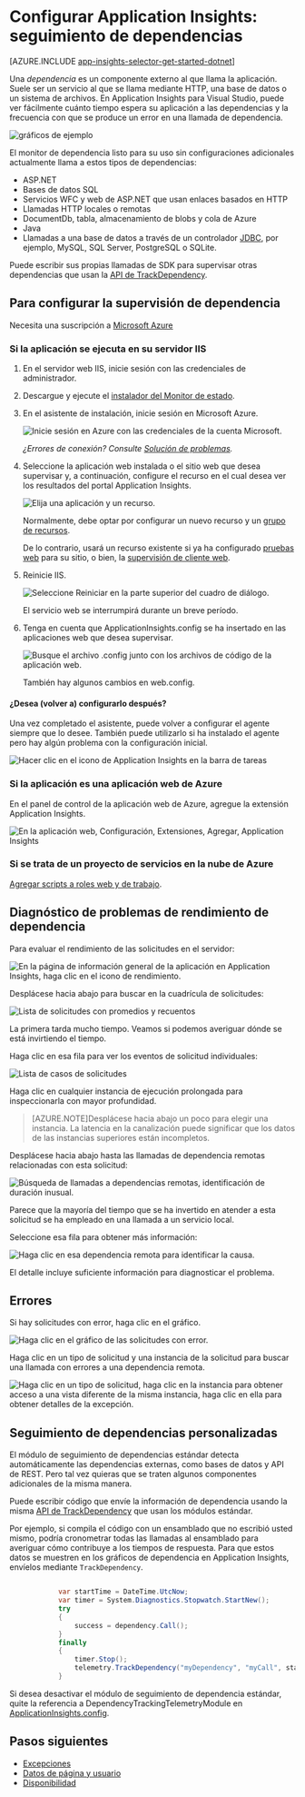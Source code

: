<properties 
	pageTitle="Seguimiento de dependencia en Application Insights" 
	description="Analice el uso, la disponibilidad y el rendimiento de su aplicación web de Microsoft Azure o local con Application Insights." 
	services="application-insights" 
    documentationCenter=".net"
	authors="alancameronwills" 
	manager="douge"/>

<tags 
	ms.service="application-insights" 
	ms.workload="tbd" 
	ms.tgt_pltfrm="ibiza" 
	ms.devlang="na" 
	ms.topic="article" 
	ms.date="11/23/2015" 
	ms.author="awills"/>


# Configurar Application Insights: seguimiento de dependencias


[AZURE.INCLUDE [app-insights-selector-get-started-dotnet](../../includes/app-insights-selector-get-started-dotnet.md)]



Una *dependencia* es un componente externo al que llama la aplicación. Suele ser un servicio al que se llama mediante HTTP, una base de datos o un sistema de archivos. En Application Insights para Visual Studio, puede ver fácilmente cuánto tiempo espera su aplicación a las dependencias y la frecuencia con que se produce un error en una llamada de dependencia.

![gráficos de ejemplo](./media/app-insights-asp-net-dependencies/10-intro.png)

El monitor de dependencia listo para su uso sin configuraciones adicionales actualmente llama a estos tipos de dependencias:

* ASP.NET
 * Bases de datos SQL
 * Servicios WFC y web de ASP.NET que usan enlaces basados en HTTP
 * Llamadas HTTP locales o remotas
 * DocumentDb, tabla, almacenamiento de blobs y cola de Azure
* Java
 * Llamadas a una base de datos a través de un controlador [JDBC](http://docs.oracle.com/javase/7/docs/technotes/guides/jdbc/), por ejemplo, MySQL, SQL Server, PostgreSQL o SQLite.

Puede escribir sus propias llamadas de SDK para supervisar otras dependencias que usan la [API de TrackDependency](app-insights-api-custom-events-metrics.md#track-dependency).


## Para configurar la supervisión de dependencia

Necesita una suscripción a [Microsoft Azure](http://azure.com)

### Si la aplicación se ejecuta en su servidor IIS

1. En el servidor web IIS, inicie sesión con las credenciales de administrador.
2. Descargue y ejecute el [instalador del Monitor de estado](http://go.microsoft.com/fwlink/?LinkId=506648).
4. En el asistente de instalación, inicie sesión en Microsoft Azure.

    ![Inicie sesión en Azure con las credenciales de la cuenta Microsoft.](./media/app-insights-asp-net-dependencies/appinsights-035-signin.png)

    *¿Errores de conexión? Consulte [Solución de problemas](#troubleshooting).*

5. Seleccione la aplicación web instalada o el sitio web que desea supervisar y, a continuación, configure el recurso en el cual desea ver los resultados del portal Application Insights.

    ![Elija una aplicación y un recurso.](./media/app-insights-asp-net-dependencies/appinsights-036-configAIC.png)

    Normalmente, debe optar por configurar un nuevo recurso y un [grupo de recursos][roles].

    De lo contrario, usará un recurso existente si ya ha configurado [pruebas web][availability] para su sitio, o bien, la [supervisión de cliente web][client].

6. Reinicie IIS.

    ![Seleccione Reiniciar en la parte superior del cuadro de diálogo.](./media/app-insights-asp-net-dependencies/appinsights-036-restart.png)

    El servicio web se interrumpirá durante un breve período.

6. Tenga en cuenta que ApplicationInsights.config se ha insertado en las aplicaciones web que desea supervisar.

    ![Busque el archivo .config junto con los archivos de código de la aplicación web.](./media/app-insights-asp-net-dependencies/appinsights-034-aiconfig.png)

   También hay algunos cambios en web.config.

#### ¿Desea (volver a) configurarlo después?

Una vez completado el asistente, puede volver a configurar el agente siempre que lo desee. También puede utilizarlo si ha instalado el agente pero hay algún problema con la configuración inicial.

![Hacer clic en el icono de Application Insights en la barra de tareas](./media/app-insights-asp-net-dependencies/appinsights-033-aicRunning.png)


### Si la aplicación es una aplicación web de Azure

En el panel de control de la aplicación web de Azure, agregue la extensión Application Insights.

![En la aplicación web, Configuración, Extensiones, Agregar, Application Insights](./media/app-insights-asp-net-dependencies/05-extend.png)


### Si se trata de un proyecto de servicios en la nube de Azure

[Agregar scripts a roles web y de trabajo](app-insights-cloudservices.md).

## <a name="diagnosis"></a> Diagnóstico de problemas de rendimiento de dependencia

Para evaluar el rendimiento de las solicitudes en el servidor:

![En la página de información general de la aplicación en Application Insights, haga clic en el icono de rendimiento.](./media/app-insights-asp-net-dependencies/01-performance.png)

Desplácese hacia abajo para buscar en la cuadrícula de solicitudes:

![Lista de solicitudes con promedios y recuentos](./media/app-insights-asp-net-dependencies/02-reqs.png)

La primera tarda mucho tiempo. Veamos si podemos averiguar dónde se está invirtiendo el tiempo.

Haga clic en esa fila para ver los eventos de solicitud individuales:


![Lista de casos de solicitudes](./media/app-insights-asp-net-dependencies/03-instances.png)

Haga clic en cualquier instancia de ejecución prolongada para inspeccionarla con mayor profundidad.

> [AZURE.NOTE]Desplácese hacia abajo un poco para elegir una instancia. La latencia en la canalización puede significar que los datos de las instancias superiores están incompletos.

Desplácese hacia abajo hasta las llamadas de dependencia remotas relacionadas con esta solicitud:

![Búsqueda de llamadas a dependencias remotas, identificación de duración inusual.](./media/app-insights-asp-net-dependencies/04-dependencies.png)

Parece que la mayoría del tiempo que se ha invertido en atender a esta solicitud se ha empleado en una llamada a un servicio local.

Seleccione esa fila para obtener más información:


![Haga clic en esa dependencia remota para identificar la causa.](./media/app-insights-asp-net-dependencies/05-detail.png)

El detalle incluye suficiente información para diagnosticar el problema.



## Errores

Si hay solicitudes con error, haga clic en el gráfico.

![Haga clic en el gráfico de las solicitudes con error.](./media/app-insights-asp-net-dependencies/06-fail.png)

Haga clic en un tipo de solicitud y una instancia de la solicitud para buscar una llamada con errores a una dependencia remota.


![Haga clic en un tipo de solicitud, haga clic en la instancia para obtener acceso a una vista diferente de la misma instancia, haga clic en ella para obtener detalles de la excepción.](./media/app-insights-asp-net-dependencies/07-faildetail.png)


## Seguimiento de dependencias personalizadas

El módulo de seguimiento de dependencias estándar detecta automáticamente las dependencias externas, como bases de datos y API de REST. Pero tal vez quieras que se traten algunos componentes adicionales de la misma manera.

Puede escribir código que envíe la información de dependencia usando la misma [API de TrackDependency](app-insights-api-custom-events-metrics.md#track-dependency) que usan los módulos estándar.

Por ejemplo, si compila el código con un ensamblado que no escribió usted mismo, podría cronometrar todas las llamadas al ensamblado para averiguar cómo contribuye a los tiempos de respuesta. Para que estos datos se muestren en los gráficos de dependencia en Application Insights, envíelos mediante `TrackDependency`.

```C#

            var startTime = DateTime.UtcNow;
            var timer = System.Diagnostics.Stopwatch.StartNew();
            try
            {
                success = dependency.Call();
            }
            finally
            {
                timer.Stop();
                telemetry.TrackDependency("myDependency", "myCall", startTime, timer.Elapsed, success);
            }
```

Si desea desactivar el módulo de seguimiento de dependencia estándar, quite la referencia a DependencyTrackingTelemetryModule en [ApplicationInsights.config](app-insights-configuration-with-applicationinsights-config.md).

## Pasos siguientes

- [Excepciones](../article/application-insights/app-insights-asp-net-exception-mvc.md#selector1)
- [Datos de página y usuario](../article/application-insights/app-insights-asp-net-client.md#selector1)
- [Disponibilidad](../article/application-insights/app-insights-monitor-web-app-availability.md#selector1)




<!--Link references-->

[api]: app-insights-api-custom-events-metrics.md
[apikey]: app-insights-api-custom-events-metrics.md#ikey
[availability]: app-insights-monitor-web-app-availability.md
[azure]: ../insights-perf-analytics.md
[client]: app-insights-javascript.md
[detect]: app-insights-detect-triage-diagnose.md
[diagnostic]: app-insights-diagnostic-search.md
[knowUsers]: app-insights-overview-usage.md
[metrics]: app-insights-metrics-explorer.md
[netlogs]: app-insights-asp-net-trace-logs.md
[perf]: app-insights-web-monitor-performance.md
[portal]: http://portal.azure.com/
[qna]: app-insights-troubleshoot-faq.md
[redfield]: app-insights-asp-net-dependencies.md
[roles]: app-insights-resources-roles-access-control.md
[start]: app-insights-overview.md

 

<!---HONumber=AcomDC_1203_2015-->